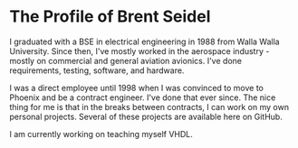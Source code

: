 # The Profile of Brent Seidel

I graduated with a BSE in electrical engineering in 1988 from Walla Walla University.  Since then, I've mostly worked in
the aerospace industry - mostly on commercial and general aviation avionics.  I've done requirements, testing, software,
and hardware.

I was a direct employee until 1998 when I was convinced to move to Phoenix and be a contract engineer.  I've done that
ever since.  The nice thing for me is that in the breaks between contracts, I can work on my own personal projects.
Several of these projects are available here on GitHub.

I am currently working on teaching myself VHDL.
